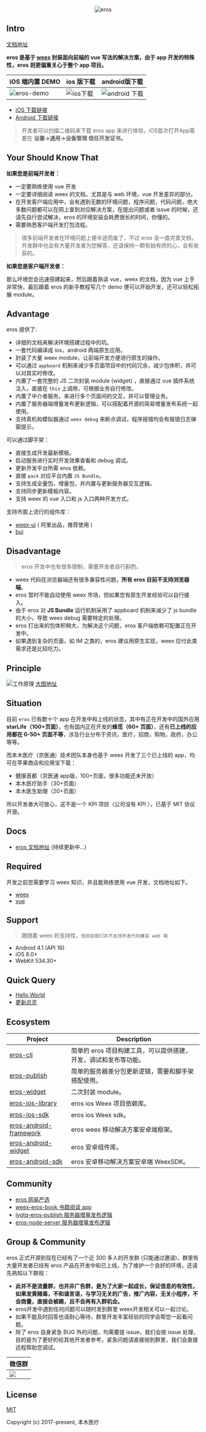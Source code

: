<div align=center>

![eros](http://upload.ouliu.net/i/20180124175551qrzlq.png)

</div>

## Intro
[文档地址](https://bmfe.github.io/eros-docs/)

**eros 是基于 [weex](https://weex-project.io/cn/) 封装面向前端的 vue 写法的解决方案，由于 app 开发的特殊性，eros 则更偏重关心于整个 app 项目。**


| iOS 端内置 DEMO | ios 版下载 | android版下载 |
|---------|---------|---------|
|![eros-demo](http://upload.ouliu.net/i/20180122162536pcw67.gif)|![ios下载](http://chuantu.biz/t6/214/1516790387x-1404793130.png)|![android 下载](http://upload.ouliu.net/i/201801241911376ee1z.png)|

* [iOS 下载链接](http://fir.im/eros)
* [Android 下载链接](https://fir.im/weexerosandroid)


> 开发者可以扫描二维码来下载 eros app 来进行体验，iOS首次打开App需要在 **设置->通用->设备管理 信任开发证书。**
## Your Should Know That
**如果您是前端开发者：**
* 一定要熟练使用 vue 开发
* 一定要详细阅读 weex 的文档，尤其是与 web 环境，vue 开发差异的部分。
* 在开发客户端应用中，会有遇到无数的环境问题，程序问题，代码问题，绝大多数问题都可以在网上查到对应解决方案，在提出问题或者 issue 的时候，还请先自行尝试解决，eros 的环境安装会耗费很长的时间，你懂的。
* 需要熟悉客户端开发打包流程。

> 很多前端开发者在环境问题上便半途而废了，不过 eros 会一直完善文档，开发群中也会有大量开发者为您解答，还请保持一颗有始有终的心，会有收获的。

**如果您是客户端开发者：**

那么环境您会迅速搭建起来，然后跟着熟读 vue，weex 的文档，因为 vue 上手非常快，最后跟着 eros 的新手教程写几个 demo 便可以开始开发，还可以轻松拓展 module。

## Advantage
eros 提供了: 
* 详细的文档来解决环境搭建过程中的坑。
* 一套代码编译成 ios，android 两端原生应用。
* 封装了大量 weex module，让前端开发方便进行原生的操作。
* 可以通过 `appboard` 机制来减少多页面项目中的代码冗余，减少包体积，并可以对其实时修改。
* 内置了一套完整的 JS 二次封装 module (widget) ，直接通过 vue 插件系统注入，直接在 `this` 上调用，可根据业务自行修改。
* 内置了中介者服务，来进行多个页面间的交互，并可以管理业务。
* 内置了服务器端增量发布更新逻辑，可以搭配着开源的简易增量发布系统一起使用。
* 支持真机和模拟器通过 `weex debug` 来断点调试，程序报错均会有报错日志弹窗提示。

可以通过脚手架：
* 直接生成开发最新模板。
* 启动服务进行实时开发效果查看和 debug 调试。
* 更新开发平台所需 eros 依赖。
* 直接 `pack` 对应平台内置 `JS Bundle`。
* 支持生成全量包，增量包，并内置与更新服务器交互逻辑。
* 支持同步更新模板内容。
* 支持 weex 的 vue 入口和 js 入口两种开发方式。

支持市面上流行的组件库：
* [weex-ui](https://github.com/alibaba/weex-ui) ( 阿里出品，推荐使用 )
* [bui](https://github.com/bingo-oss/bui-weex)

## Disadvantage
> eros 开发中也有很多限制，需要开发者自行斟酌。
* weex 代码在浏览器端还有很多兼容性问题，**所有 eros 目前不支持浏览器端**。
* eros 暂时不能自动使用 weex 市场，但如果您有原生开发经验可以自行接入。
* 由于 eros 对 **JS Bundle** 运行机制采用了 appboard 机制来减少了 js bundle 的大小，导致 weex debug 需要特定的处理。
* eros 打出来的包体积稍大，为解决这个问题，eros 客户端依赖可配置正在开发中。
* 如果遇到复杂的页面，如 IM 之类的，eros 建议用原生实现，weex 应付此类需求还是比较吃力。

## Principle

![工作原理](http://on-img.com/chart_image/59c5d743e4b0d34a18d69580.png)
[大图地址](http://on-img.com/chart_image/59c5d743e4b0d34a18d69580.png)

## Situation
目前 `eros` 已有数十个 app 在开发中和上线的状态，其中有正在开发中的国外应用 **starLife（100+页面）**，也有国内正在开发的**蜂觅（60+ 页面）**，还有**已上线的应用都在 0-50+ 页面不等**，涉及行业分布于资讯，医疗，招商，购物，政府，办公等等。

而本木医疗（京医通）技术团队本身也基于 weex 开发了三个已上线的 app，均可在苹果商店和应用宝下载：
* 健康首都（京医通 app版，100+页面，很多功能还未开放）
* 本木医疗助手（30+页面）
* 本木医生助理（20+页面）

所以开发者大可放心，这不是一个 KPI 项目（公司没有 KPI ），已基于 MIT 协议开源。
## Docs
* [eros 文档地址](https://github.com/bmfe/eros-template/wiki/eros) (持续更新中...)
## Required
开发之前您需要学习 weex 知识，并且能熟练使用 vue 开发，文档地址如下。
* [weex](http://weex.apache.org/cn/guide/)
* [vue](https://cn.vuejs.org/v2/guide/)

## Support 
> 跟随着 weex 的支持性，`但目前我们并不支持开发代码兼容 web 端`

* Android 4.1 (API 16)
* iOS 8.0+ 
* WebKit 534.30+ 

## Quick Query 
* [Hello World](https://bmfe.github.io/eros-docs/#/zh-cn/tutorial_newcomer)
* [更新总览](https://bmfe.github.io/eros-docs/#/zh-cn/update_all)
## Ecosystem

| Project | Description |
|---------|-------------|
| [eros-cli](https://github.com/bmfe/eros-cli) | 简单的 eros 项目构建工具，可以提供搭建，开发，调试和发布等功能。 |
| [eros-publish](https://github.com/bmfe/eros-publish) | 简单的服务器差分包更新逻辑，需要和脚手架搭配使用。 |
| [eros-widget](https://github.com/bmfe/eros-widget) | 二次封装 module。 |
| [eros-ios-library](https://github.com/bmfe/Benmu-iOS-Library) | eros ios Weex 项目依赖库。 |
| [eros-ios-sdk](https://github.com/bmfe/WeexiOSSDK) | eros ios Weex sdk。 |
| [eros-android-framework](https://github.com/bmfe/WeexErosFramework) | eros weex 移动解决方案安卓端框架。 |
| [eros-android-widget](https://github.com/bmfe/BMWidget) | eros 安卓组件库。 |
| [eros-android-sdk](https://github.com/bmfe/WeexSDK) | eros 安卓移动解决方案安卓端 WeexSDK。 |

## Community
* [eros 网易严选](https://github.com/bmfe/eros-yanxuan-demo-v2)
* [weex-eros-book 书籍阅读 app](https://github.com/wennjie/weex-book)
* [lygtq-eros-publish 服务器增量发布逻辑](https://github.com/hodgevk/lygtq-eros-publish)
* [eros-node-server 服务器增量发布逻辑](https://github.com/shawn-tangsc/eros-node-server)


## Group & Community
eros 正式开源到现在已经有了一个近 300 多人的开发群 (只能通过邀请)，群里有大量开发者已经有 eros 产品在开发中和已上线，为了维护一个良好的环境，还请先熟知以下群规：

* **此并不是流量群，也并非广告群，是为了大家一起成长，保证信息的有效性，如果发黄赌毒，不和谐言语，与学习无关的广告，推广内容，无关小程序，不会商量，直接会被踢，且不会再有入群机会。**
* eros开发中遇到任何问题可以随时发到群里 weex开发相关可以一起讨论。
* 如果不能及时回答也请耐心等待，群里开发丰富经验的同学会帮您一起看问题。
* 除了 eros 自身紧急 BUG 外的问题，均需要提 issue，我们会按 issue 处理，目的是为了更好的给其他开发者参考，紧急问题请直接抛到群里，我们会直接远程帮助您调试。


| 微信群 |
|---------|
|![](https://gitee.com/uploads/images/2017/1026/154652_651ba169_1595985.jpeg)|

## License
[MIT](https://opensource.org/licenses/MIT)

Copyright (c) 2017-present, 本木医疗
